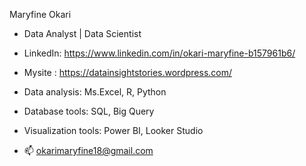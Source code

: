   Maryfine Okari
- Data Analyst | Data Scientist
  
- LinkedIn: https://www.linkedin.com/in/okari-maryfine-b157961b6/
- Mysite  : https://datainsightstories.wordpress.com/
  
- Data analysis: Ms.Excel, R, Python
- Database tools:  SQL, Big Query
- Visualization tools: Power BI, Looker Studio
  
  
- 📫 okarimaryfine18@gmail.com 

<!---
maryfine18/maryfine18 is a ✨ special ✨ repository because its `README.md` (this file) appears on your GitHub profile.
You can click the Preview link to take a look at your changes.
--->
